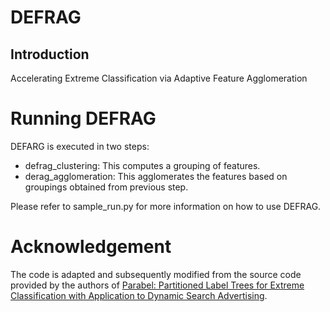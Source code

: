 # DEFRAG

## Introduction
Accelerating Extreme Classification via Adaptive Feature Agglomeration

# Running DEFRAG
DEFARG is executed in two steps:
- defrag_clustering: This computes a grouping of features.
- derag_agglomeration: This agglomerates the features based on groupings obtained from previous step.

Please refer to sample_run.py for more information on how to use DEFRAG.

# Acknowledgement

The code is adapted and subsequently modified from the source code provided by the authors of [Parabel: Partitioned Label Trees for Extreme Classification with Application to Dynamic Search Advertising](https://dl.acm.org/citation.cfm?id=3185998). 
